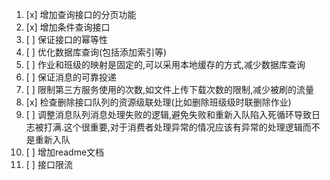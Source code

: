 1. [x] 增加查询接口的分页功能
2. [x] 增加条件查询接口
3. [ ] 保证接口的幂等性
4. [ ] 优化数据库查询(包括添加索引等)
5. [ ] 作业和班级的映射是固定的,可以采用本地缓存的方式,减少数据库查询
6. [ ] 保证消息的可靠投递
7. [ ] 限制第三方服务使用的次数,如文件上传下载次数的限制,减少被刷的流量
8. [x] 检查删除接口队列的资源级联处理(比如删除班级级时联删除作业)
9. [ ] 调整消息队列消息处理失败的逻辑,避免失败和重新入队陷入死循环导致日志被打满.这个很重要,对于消费者处理异常的情况应该有异常的处理逻辑而不是重新入队
10. [ ] 增加readme文档
11. [ ] 接口限流